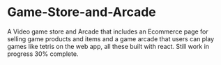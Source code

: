 # Game-Store-and-Arcade

A Video game store and Arcade that includes an Ecommerce page for selling game products and items and a game arcade that users can play games like tetris on the web app, all these built with react. Still work in progress 30% complete.
